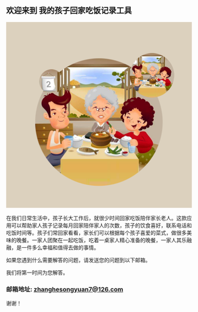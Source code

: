 ## 欢迎来到 我的孩子回家吃饭记录工具

![Image](icon-1024.png)


在我们日常生活中，孩子长大工作后，就很少时间回家吃饭陪伴家长老人。这款应用可以帮助家人孩子记录每月回家陪伴家人的次数，孩子的饮食喜好，联系电话和吃饭时间等。孩子们常回家看看，家长们可以根据每个孩子喜爱的菜式，做很多美味的晚餐。一家人团聚在一起吃饭，吃着一桌家人精心准备的晚餐，一家人其乐融融，是一件多么幸福和值得去做的事情。


如果您遇到什么需要解答的问题，请发送您的问题到以下邮箱。

我们将第一时间为您解答。

### 邮箱地址: zhanghesongyuan7@126.com

谢谢！
